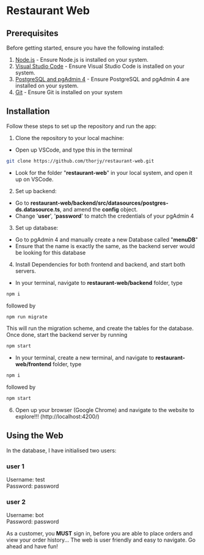 # Restaurant Web

## Prerequisites

Before getting started, ensure you have the following installed:

1. [Node.js](https://nodejs.org/) - Ensure Node.js is installed on your system.
2. [Visual Studio Code](https://code.visualstudio.com/) - Ensure Visual Studio Code is installed on your system.
3. [PostgreSQL and pgAdmin 4](https://www.pgadmin.org/download/) - Ensure PostgreSQL and pgAdmin 4 are installed on your system.
4. [Git](https://git-scm.com/) - Ensure Git is installed on your system

## Installation

Follow these steps to set up the repository and run the app:

1. Clone the repository to your local machine:
  - Open up VSCode, and type this in the terminal
```bash
git clone https://github.com/thorjy/restaurant-web.git
```
  - Look for the folder "**restaurant-web**" in your local system, and open it up on VSCode.


2. Set up backend:
  - Go to **restaurant-web/backend/src/datasources/postgres-ds.datasource.ts**, and amend the **config** object.
  - Change '**user**', '**password**' to match the credentials of your pgAdmin 4
3. Set up database:
- Go to pgAdmin 4 and manually create a new Database called "**menuDB**"
- Ensure that the name is exactly the same, as the backend server would be looking for this database
4. Install Dependencies for both frontend and backend, and start both servers.
  - In your terminal, navigate to **restaurant-web/backend** folder, type 
  ```bash
npm i
```
followed by
 ```bash
npm run migrate
```
This will run the migration scheme, and create the tables for the database. Once done, start the backend server by running
 ```bash
npm start
```
  - In your terminal, create a new terminal, and navigate to **restaurant-web/frontend** folder, type
 ```bash
npm i
```
followed by
 ```bash
npm start
```
6. Open up your browser (Google Chrome) and navigate to the website to explore!!! (http://localhost:4200/)


## Using the Web
In the database, I have initialised two users:
### user 1 
Username: test <br>
Password: password

### user 2
Username: bot <br>
Password: password

As a customer, you **MUST** sign in, before you are able to place orders and view your order history...
The web is user friendly and easy to navigate. Go ahead and have fun!
